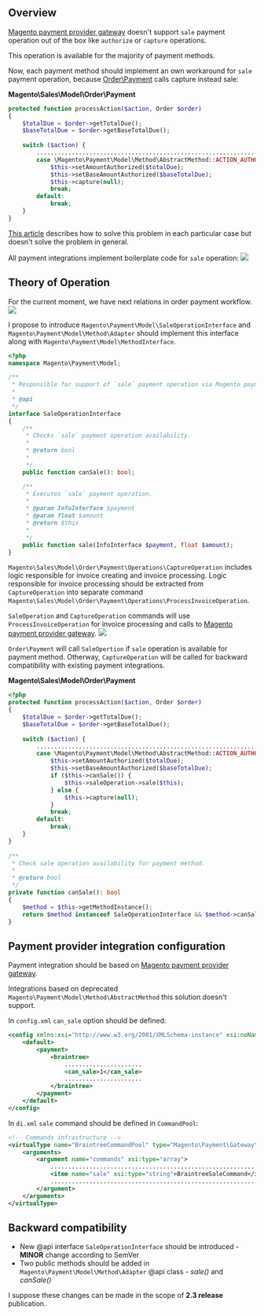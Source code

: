 ## Overview
[Magento payment provider gateway](https://devdocs.magento.com/guides/v2.2/payments-integrations/bk-payments-integrations.html) doesn't support `sale` payment operation out of the box like `authorize` or `capture` operations.

This operation is available for the majority of payment methods.

Now, each payment method should implement an own workaround for `sale` payment operation, because [Order\Payment](https://github.com/magento/magento2/blob/2.2-develop/app/code/Magento/Sales/Model/Order/Payment.php#L445) calls capture instead sale:

**Magento\Sales\Model\Order\Payment**
```php
protected function processAction($action, Order $order)
{
    $totalDue = $order->getTotalDue();
    $baseTotalDue = $order->getBaseTotalDue();
 
    switch ($action) {
        ............................................................................
        case \Magento\Payment\Model\Method\AbstractMethod::ACTION_AUTHORIZE_CAPTURE:
            $this->setAmountAuthorized($totalDue);
            $this->setBaseAmountAuthorized($baseTotalDue);
            $this->capture(null);
            break;
        default:
            break;
    }
}
```
[This article](https://community.magento.com/t5/Magento-DevBlog/The-Magento-Sale-Payment-Operation/ba-p/67251) describes how to solve this problem in each particular case but doesn't solve the problem in general.

All payment integrations implement boilerplate code for `sale` operation:
![](sale_payment_operation_img/sale_operation_flow.png)

## Theory of Operation
For the current moment, we have next relations in order payment workflow.
![](sale_payment_operation_img/order_payment_current.png)

I propose to introduce `Magento\Payment\Model\SaleOperationInterface` and `Magento\Payment\Model\Method\Adapter` should implement this interface along with `Magento\Payment\Model\MethodInterface`.
```php
<?php
namespace Magento\Payment\Model;

/**
 * Responsible for support of `sale` payment operation via Magento payment provider gateway.
 *
 * @api
 */
interface SaleOperationInterface
{
    /**
     * Checks `sale` payment operation availability.
     *
     * @return bool
     *
     */
    public function canSale(): bool;

    /**
     * Executes `sale` payment operation.
     *
     * @param InfoInterface $payment
     * @param float $amount
     * @return $this
     *
     */
    public function sale(InfoInterface $payment, float $amount);
}
```


`Magento\Sales\Model\Order\Payment\Operations\CaptureOperation` includes logic responsible for invoice creating and invoice processing.
Logic responsible for invoice processing should be extracted from `CaptureOperation` into separate command `Magento\Sales\Model\Order\Payment\Operations\ProcessInvoiceOperation`.

`SaleOperation` and `CaptureOperation` commands will use `ProcessInvoiceOperation` for invoice processing and calls to [Magento payment provider gateway](https://devdocs.magento.com/guides/v2.2/payments-integrations/bk-payments-integrations.html).
![](sale_payment_operation_img/order_payment_new.png)

`Order\Payment` will call `SaleOpertion` if `sale` operation is available for payment method. Otherway, `CaptureOperation` will be called for backward compatibility with existing payment integrations.

**Magento\Sales\Model\Order\Payment**
```php
<?php
protected function processAction($action, Order $order)
{
    $totalDue = $order->getTotalDue();
    $baseTotalDue = $order->getBaseTotalDue();
    
    switch ($action) {
        ............................................................................
        case \Magento\Payment\Model\Method\AbstractMethod::ACTION_AUTHORIZE_CAPTURE:
            $this->setAmountAuthorized($totalDue);
            $this->setBaseAmountAuthorized($baseTotalDue);
            if ($this->canSale()) {
                $this->saleOperation->sale($this);
            } else {
                $this->capture(null);
            }
            break;
        default:
            break;
    }
}
 
/**
 * Check sale operation availability for payment method.
 *
 * @return bool
 */
private function canSale(): bool
{
    $method = $this->getMethodInstance();
    return $method instanceof SaleOperationInterface && $method->canSale();
}
```

## Payment provider integration configuration
Payment integration should be based on [Magento payment provider gateway](https://devdocs.magento.com/guides/v2.2/payments-integrations/bk-payments-integrations.html).

Integrations based on deprecated `Magento\Payment\Model\Method\AbstractMethod` this solution doesn't support.

In `config.xml` `can_sale`  option should be defined:

```xml
<config xmlns:xsi="http://www.w3.org/2001/XMLSchema-instance" xsi:noNamespaceSchemaLocation="urn:magento:module:Magento_Store:etc/config.xsd">
    <default>
        <payment>
            <braintree>
                ......................
                <can_sale>1</can_sale>
                ......................
            </braintree>
        </payment>
    </default>
</config>
```
In `di.xml` `sale` command should be defined in `CommandPool`:
```xml
<!-- Commands infrastructure -->
<virtualType name="BraintreeCommandPool" type="Magento\Payment\Gateway\Command\CommandPool">
    <arguments>
        <argument name="commands" xsi:type="array">
            ...............................................................
            <item name="sale" xsi:type="string">BraintreeSaleCommand</item>
            ...............................................................
        </argument>
    </arguments>
</virtualType>
```

## Backward compatibility
 - New @api interface `SaleOperationInterface` should be introduced - **MINOR** change according to SemVer
 - Two public methods should be added in `Magento\Payment\Model\Method\Adapter` @api class - *sale()* and *canSale()*

I suppose these changes can be made in the scope of **2.3 release** publication.
